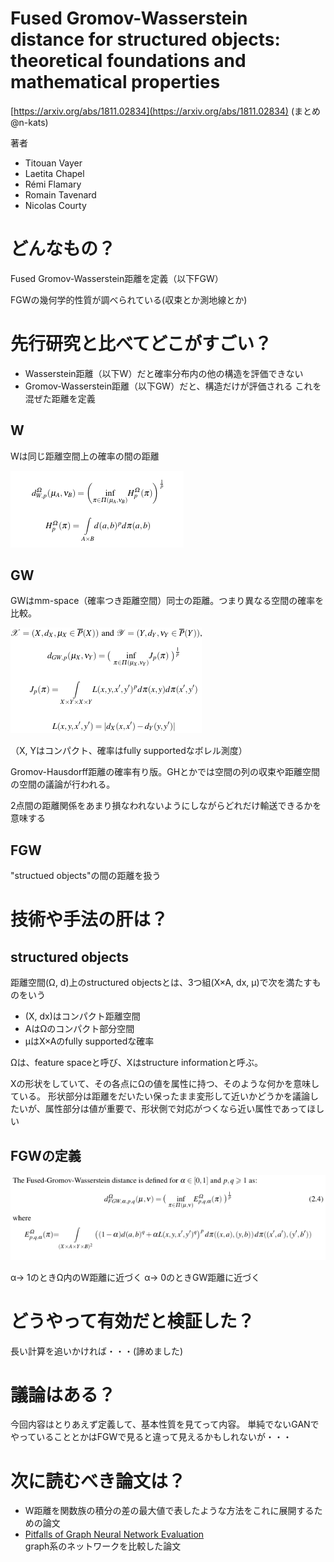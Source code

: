 # Fused Gromov-Wasserstein distance for structured objects: theoretical foundations and mathematical properties
[https://arxiv.org/abs/1811.02834](https://arxiv.org/abs/1811.02834)
(まとめ @n-kats)

著者
* Titouan Vayer
* Laetita Chapel
* Rémi Flamary
* Romain Tavenard
* Nicolas Courty

# どんなもの？
Fused Gromov-Wasserstein距離を定義（以下FGW）

FGWの幾何学的性質が調べられている(収束とか測地線とか)

# 先行研究と比べてどこがすごい？
* Wasserstein距離（以下W）だと確率分布内の他の構造を評価できない
* Gromov-Wasserstein距離（以下GW）だと、構造だけが評価される
これを混ぜた距離を定義

## W
Wは同じ距離空間上の確率の間の距離

![](./fused_gromov_wasserstein_1811.02834/w.png)

## GW
GWはmm-space（確率つき距離空間）同士の距離。つまり異なる空間の確率を比較。

![](./fused_gromov_wasserstein_1811.02834/gw.png)

（X, Yはコンパクト、確率はfully supportedなボレル測度）

Gromov-Hausdorff距離の確率有り版。GHとかでは空間の列の収束や距離空間の空間の議論が行われる。

2点間の距離関係をあまり損なわれないようにしながらどれだけ輸送できるかを意味する

## FGW
"structued objects"の間の距離を扱う

# 技術や手法の肝は？
## structured objects
距離空間(Ω, d)上のstructured objectsとは、3つ組(X×A, dx, μ)で次を満たすものをいう
* (X, dx)はコンパクト距離空間
* AはΩのコンパクト部分空間
* μはX×Aのfully supportedな確率

Ωは、feature spaceと呼び、Xはstructure informationと呼ぶ。

Xの形状をしていて、その各点にΩの値を属性に持つ、そのような何かを意味している。
形状部分は距離をだいたい保ったまま変形して近いかどうかを議論したいが、属性部分は値が重要で、形状側で対応がつくなら近い属性であってほしい

## FGWの定義

![](./fused_gromov_wasserstein_1811.02834/fgw.png)

α→ 1のときΩ内のW距離に近づく
α→ 0のときGW距離に近づく

# どうやって有効だと検証した？
長い計算を追いかければ・・・(諦めました)

# 議論はある？
今回内容はとりあえず定義して、基本性質を見てって内容。
単純でないGANでやっていることとかはFGWで見ると違って見えるかもしれないが・・・

# 次に読むべき論文は？
* W距離を関数族の積分の差の最大値で表したような方法をこれに展開するための論文
* [Pitfalls of Graph Neural Network Evaluation](https://arxiv.org/abs/1811.05868v1)  
  graph系のネットワークを比較した論文
